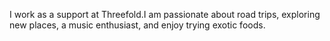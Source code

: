 I work as a support at Threefold.I am passionate about road trips, exploring new places, a music enthusiast, and enjoy trying exotic foods.